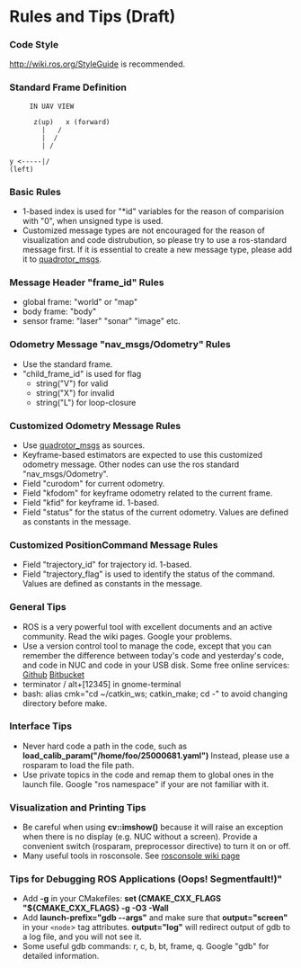 # Rules and Tips (Draft) #

### Code Style ###
http://wiki.ros.org/StyleGuide is recommended.

### Standard Frame Definition ###
         IN UAV VIEW  
     
          z(up)   x (forward)
            |   /
            |  /
            | /

    y <-----|/ 
    (left)

### Basic Rules ###
* 1-based index is used for "*id" variables for the reason of comparision with "0", when unsigned type is used.
* Customized message types are not encouraged for the reason of visualization and code distrubution, so please try to use a ros-standard message first. If it is essential to create a new message type, please add it to [quadrotor_msgs](https://github.com/jchenbr/quadrotor_msgs).

### Message Header "frame_id" Rules ###
* global frame: "world" or "map"
* body frame: "body"
* sensor frame: "laser" "sonar" "image" etc.

### Odometry Message "nav_msgs/Odometry" Rules ###
* Use the standard frame.
* "child_frame_id" is used for flag
    * string("V") for valid
    * string("X") for invalid
    * string("L") for loop-closure

### Customized Odometry Message Rules ###
* Use [quadrotor_msgs](https://github.com/jchenbr/quadrotor_msgs) as sources.
* Keyframe-based estimators are expected to use this customized odometry message. Other nodes can use the ros standard "nav_msgs/Odometry".
* Field "curodom" for current odometry.
* Field "kfodom" for keyframe odometry related to the current frame.
* Field "kfid" for keyframe id. 1-based.
* Field "status" for the status of the current odometry. Values are defined as constants in the message.

### Customized PositionCommand Message Rules ###
* Field "trajectory_id" for trajectory id. 1-based.
* Field "trajectory_flag" is used to identify the status of the command. Values are defined as constants in the message.

### General Tips ###
* ROS is a very powerful tool with excellent documents and an active community. Read the wiki pages. Google your problems.
* Use a version control tool to manage the code, except that you can remember the difference between today's code and yesterday's code, and code in NUC and code in your USB disk. Some free online services: [Github](https://github.com/) [Bitbucket](https://bitbucket.org/)
* terminator / alt+[12345] in gnome-terminal
* bash: alias cmk="cd ~/catkin_ws; catkin_make; cd -" to avoid changing directory before make.


### Interface Tips ###

* Never hard code a path in the code, such as **load_calib_param("/home/foo/25000681.yaml")** Instead, please use a rosparam to load the file path.
* Use private topics in the code and remap them to global ones in the launch file. Google "ros namespace" if your are not familiar with it.

### Visualization and Printing Tips ###

* Be careful when using **cv::imshow()** because it will raise an exception when there is no display (e.g. NUC without a screen). Provide a convenient switch (rosparam, preprocessor directive) to turn it on or off.
* Many useful tools in rosconsole. See [rosconsole wiki page](http://wiki.ros.org/rosconsole)

### Tips for Debugging ROS Applications (Oops! Segmentfault!)" ###

* Add **-g** in your CMakefiles: **set (CMAKE_CXX_FLAGS "${CMAKE_CXX_FLAGS} -g -O3 -Wall**
* Add **launch-prefix="gdb --args"** and make sure that **output="screen"** in your `<node`> tag attributes. **output="log"** will redirect output of gdb to a log file, and you will not see it.
* Some useful gdb commands: r, c, b, bt, frame, q. Google "gdb" for detailed information.



